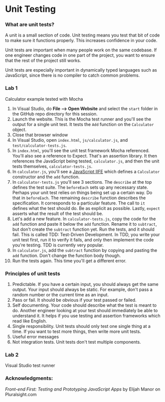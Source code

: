 Unit Testing
============

### What are unit tests? ###

A unit is a small section of code.  Unit testing means you test that bit of code to make sure it functions properly.  This increases confidence in your code.

Unit tests are important when many people work on the same codebase.  If one engineer changes code in one part of the project, you want to ensure that the rest of the project still works.

Unit tests are especially important in dynamically typed languages such as JavaScript, since there is no compiler to catch common problems.

### Lab 1 ###

Calculator example tested with Mocha

1. In Visual Studio, do **File --> Open Website** and select the `start` folder in the GitHub repo directory for this session.
2. Launch the website.  This is the Mocha test runner and you'll see the output for a single unit test.  It tests the `Add` function on the `Calculator` object.
3. Close that browser window
4. In Visual Studio, open `index.html`, `js/calculator.js`, and `test/calculator-tests.js`.  
5. In `index.html`, you'll see the unit test framework Mocha referenced.  You'll also see a reference to Expect.  That's an assertion library.  It then references the JavaScript being tested, `calculator.js`, and then the unit tests themselves, `calculator-tests.js`.
5. In `calculator.js`, you'll see a [JavaScript IIFE](http://tinyurl.com/nsu3okz) which defines a `Calculator` constructor and the `add` function.
6. In `calculator-tests.js` you'll see 3 sections.  The `describe` at the top defines the test suite.  The `beforeEach` sets up any necessary state.  Perhaps your unit test relies on things being set up a certain way.  Do that in `beforeEach`.  The remaining `describe` function describes the specification.  It corresponds to a particular feature.  The call to `it` defines what the test should do.  Be as explicit as possible.  Lastly, `expect` asserts what the result of the test should be.
7. Let's add a new feature.  In `calculator-tests.js`, copy the code for the `add` function and paste it below the `add` function.  Rename it to `subtract`, but don't create the `subtract` function yet.  Run the tests, and it should fail.  This is called TDD: Test-Driven Development.  In TDD, you write your unit test first, run it to verify it fails, and only then implement the code you're testing.  TDD is currently very popular.
8. In `calculator.js`, add the `subtract` function by copying and pasting the `add` function.  Don't change the function body though.
9. Run the tests again.  This time you'll get a different error.

### Principles of unit tests ###

1. Predictable.  If you have a certain input, you should always get the same output.  Your input should always be static.  For example, don't pass a random number or the current time as an input.
2. Pass or fail.  It should be obvious if your test passed or failed.
3. Self documenting.  Your code should describe what the test is meant to do.  Another engineer looking at your test should immediately be able to understand it.  It helps if you use testing and assertion frameworks which read like English.
4. Single responsibility.  Unit tests should only test one single thing at a time.  If you want to test more things, then write more unit tests.
5. Useful error messages
6. Not integration tests.  Unit tests don't test multiple components.

### Lab 2 ###

Visual Studio test runner

### Acknowledgments: ###

*Front-end First: Testing and Prototyping JavaScript Apps* by Elijah Manor on Pluralsight.com

